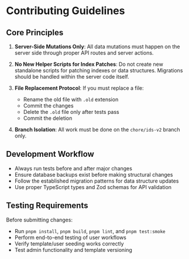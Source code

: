 # Contributing Guidelines

## Core Principles

1. **Server-Side Mutations Only**: All data mutations must happen on the server side through proper API routes and server actions.

2. **No New Helper Scripts for Index Patches**: Do not create new standalone scripts for patching indexes or data structures. Migrations should be handled within the server code itself.

3. **File Replacement Protocol**: If you must replace a file:
   - Rename the old file with `.old` extension
   - Commit the changes
   - Delete the `.old` file only after tests pass
   - Commit the deletion

4. **Branch Isolation**: All work must be done on the `chore/ids-v2` branch only.

## Development Workflow

- Always run tests before and after major changes
- Ensure database backups exist before making structural changes
- Follow the established migration patterns for data structure updates
- Use proper TypeScript types and Zod schemas for API validation

## Testing Requirements

Before submitting changes:
- Run `pnpm install`, `pnpm build`, `pnpm lint`, and `pnpm test:smoke`
- Perform end-to-end testing of user workflows
- Verify template/user seeding works correctly
- Test admin functionality and template versioning
